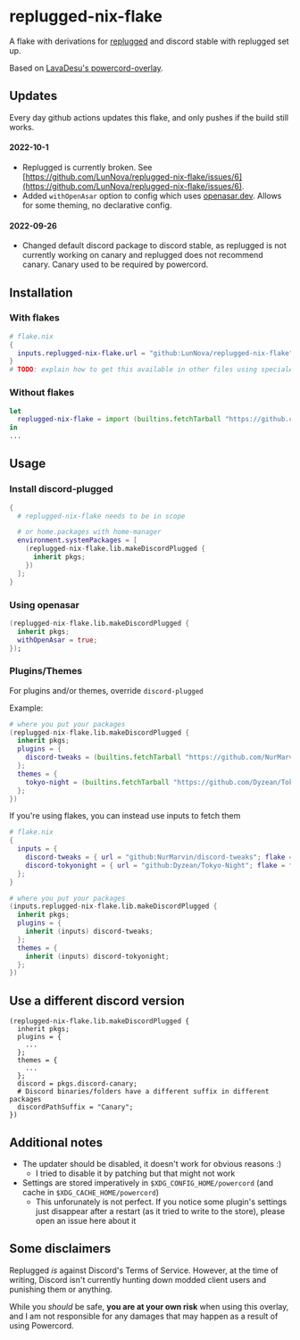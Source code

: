 # replugged-nix-flake
A flake with derivations for [replugged](https://replugged.dev) and discord stable with replugged set up.

Based on [LavaDesu's powercord-overlay](https://github.com/LavaDesu/powercord-overlay).

## Updates

Every day github actions updates this flake, and only pushes if the build still works.

#### 2022-10-1

* Replugged is currently broken. See [https://github.com/LunNova/replugged-nix-flake/issues/6](https://github.com/LunNova/replugged-nix-flake/issues/6).
* Added `withOpenAsar` option to config which uses [openasar.dev](https://openasar.dev/). Allows for some theming, no declarative config.

#### 2022-09-26

* Changed default discord package to discord stable, as replugged is not currently working on canary and replugged does not recommend canary. Canary used to be required by powercord.

## Installation
### With flakes
```nix
# flake.nix
{
  inputs.replugged-nix-flake.url = "github:LunNova/replugged-nix-flake";
}
# TODO: explain how to get this available in other files using specialArgs? Or find somewhere to link
```

### Without flakes
```nix
let
  replugged-nix-flake = import (builtins.fetchTarball "https://github.com/LunNova/replugged-nix-flak/archive/main.tar.gz");
in
...
```

## Usage
### Install discord-plugged
```nix
{
  # replugged-nix-flake needs to be in scope

  # or home.packages with home-manager
  environment.systemPackages = [
    (replugged-nix-flake.lib.makeDiscordPlugged {
      inherit pkgs;
    })
  ];
}
```

### Using openasar

```nix
(replugged-nix-flake.lib.makeDiscordPlugged {
  inherit pkgs;
  withOpenAsar = true;
});
```

### Plugins/Themes
For plugins and/or themes, override `discord-plugged`

Example:
```nix
# where you put your packages
(replugged-nix-flake.lib.makeDiscordPlugged {
  inherit pkgs;
  plugins = {
    discord-tweaks = (builtins.fetchTarball "https://github.com/NurMarvin/discord-tweaks/archive/master.tar.gz");
  };
  themes = {
    tokyo-night = (builtins.fetchTarball "https://github.com/Dyzean/Tokyo-Night/archive/master.tar.gz");
  };
})
```

If you're using flakes, you can instead use inputs to fetch them
```nix
# flake.nix
{
  inputs = {
    discord-tweaks = { url = "github:NurMarvin/discord-tweaks"; flake = false; };
    discord-tokyonight = { url = "github:Dyzean/Tokyo-Night"; flake = false; };
  };
}
```
```nix
# where you put your packages
(inputs.replugged-nix-flake.lib.makeDiscordPlugged {
  inherit pkgs;
  plugins = {
    inherit (inputs) discord-tweaks;
  };
  themes = {
    inherit (inputs) discord-tokyonight;
  };
})
```

## Use a different discord version
```
(replugged-nix-flake.lib.makeDiscordPlugged {
  inherit pkgs;
  plugins = {
    ...
  };
  themes = {
    ...
  };
  discord = pkgs.discord-canary;
  # Discord binaries/folders have a different suffix in different packages
  discordPathSuffix = "Canary";
})
```

## Additional notes
- The updater should be disabled, it doesn't work for obvious reasons :)
  - I tried to disable it by patching but that might not work
- Settings are stored imperatively in `$XDG_CONFIG_HOME/powercord`
  (and cache in `$XDG_CACHE_HOME/powercord`)
  - This unforunately is not perfect. If you notice some plugin's settings just disappear
    after a restart (as it tried to write to the store), please open an issue here about it

## Some disclaimers
Replugged *is* against Discord's Terms of Service. However, at the time of writing, Discord isn't
currently hunting down modded client users and punishing them or anything.

While you *should* be safe, **you are at your own risk** when using this overlay, and I am not
responsible for any damages that may happen as a result of using Powercord.
